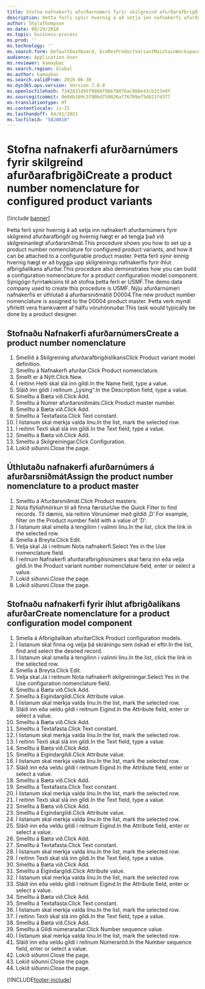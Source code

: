 ```yaml
---
title: Stofna nafnakerfi afurðarnúmers fyrir skilgreind afurðarafbrigði
description: Þetta ferli sýnir hvernig á að setja inn nafnakerfi afurðarnúmers fyrir skilgreind afurðarafbrigði og hvernig hægt er að tengja það við skilgreinanlegt afurðarsniðmát.
author: ShylaThompson
ms.date: 08/29/2018
ms.topic: business-process
ms.prod: ''
ms.technology: ''
ms.search.form: DefaultDashboard, EcoResProductVariantMaintainWorkspace, EcoResNomenclature, EcoResProductListPage, EcoResProductDetails, PCProductConfigurationModelListPage, PCProductConfigurationModelDetails
audience: Application User
ms.reviewer: kamaybac
ms.search.region: Global
ms.author: kamaybac
ms.search.validFrom: 2016-06-30
ms.dyn365.ops.version: Version 7.0.0
ms.openlocfilehash: f342831d95f9988f9bb7807bac986e43cb317e0f
ms.sourcegitcommit: 0e8db169c3f90bd750826af76709ef5d621fd377
ms.translationtype: HT
ms.contentlocale: is-IS
ms.lasthandoff: 04/01/2021
ms.locfileid: "5820010"
---
```

# <a name="create-a-product-number-nomenclature-for-configured-product-variants"></a><span data-ttu-id="9f8a3-103">Stofna nafnakerfi afurðarnúmers fyrir skilgreind afurðarafbrigði</span><span class="sxs-lookup"><span data-stu-id="9f8a3-103">Create a product number nomenclature for configured product variants</span></span>

[!include [banner](../../includes/banner.md)]

<span data-ttu-id="9f8a3-104">Þetta ferli sýnir hvernig á að setja inn nafnakerfi afurðarnúmers fyrir skilgreind afurðarafbrigði og hvernig hægt er að tengja það við skilgreinanlegt afurðarsniðmát.</span><span class="sxs-lookup"><span data-stu-id="9f8a3-104">This procedure shows you how to set up a product number nomenclature for configured product variants, and how it can be attached to a configurable product master.</span></span> <span data-ttu-id="9f8a3-105">Þetta ferli sýnir einnig hvernig hægt er að byggja upp skilgreiningu nafnakerfis fyrir íhlut afbrigðalíkans afurðar.</span><span class="sxs-lookup"><span data-stu-id="9f8a3-105">This procedure also demonstrates how you can build a configuration nomenclature for a product configuration model component.</span></span> <span data-ttu-id="9f8a3-106">Sýnigögn fyrirtækisins til að stofna þetta ferli er USMF.</span><span class="sxs-lookup"><span data-stu-id="9f8a3-106">The demo data company used to create this procedure is USMF.</span></span> <span data-ttu-id="9f8a3-107">Nýju afurðarnúmeri nafnakerfis er úthlutað á afurðarsniðmátið D0004.</span><span class="sxs-lookup"><span data-stu-id="9f8a3-107">The new product number nomenclature is assigned to the D0004 product master.</span></span> <span data-ttu-id="9f8a3-108">Þetta verk myndi yfirleitt vera framkvæmt af hálfu vöruhönnuðar.</span><span class="sxs-lookup"><span data-stu-id="9f8a3-108">This task would typically be done by a product designer.</span></span>


## <a name="create-a-product-number-nomenclature"></a><span data-ttu-id="9f8a3-109">Stofnaðu Nafnakerfi afurðarnúmers</span><span class="sxs-lookup"><span data-stu-id="9f8a3-109">Create a product number nomenclature</span></span>
1. <span data-ttu-id="9f8a3-110">Smellið á Skilgreining afurðarafbrigðislíkans</span><span class="sxs-lookup"><span data-stu-id="9f8a3-110">Click Product variant model definition.</span></span>
2. <span data-ttu-id="9f8a3-111">Smelltu á Nafnakerfi afurðar.</span><span class="sxs-lookup"><span data-stu-id="9f8a3-111">Click Product nomenclature.</span></span>
3. <span data-ttu-id="9f8a3-112">Smellt er á Nýtt.</span><span class="sxs-lookup"><span data-stu-id="9f8a3-112">Click New.</span></span>
4. <span data-ttu-id="9f8a3-113">Í reitinn Heiti skal slá inn gildi.</span><span class="sxs-lookup"><span data-stu-id="9f8a3-113">In the Name field, type a value.</span></span>
5. <span data-ttu-id="9f8a3-114">Sláið inn gildi í reitnum „Lýsing“.</span><span class="sxs-lookup"><span data-stu-id="9f8a3-114">In the Description field, type a value.</span></span>
6. <span data-ttu-id="9f8a3-115">Smelltu á Bæta við.</span><span class="sxs-lookup"><span data-stu-id="9f8a3-115">Click Add.</span></span>
7. <span data-ttu-id="9f8a3-116">Smelltu á Númer afurðarsniðmáts.</span><span class="sxs-lookup"><span data-stu-id="9f8a3-116">Click Product master number.</span></span>
8. <span data-ttu-id="9f8a3-117">Smelltu á Bæta við.</span><span class="sxs-lookup"><span data-stu-id="9f8a3-117">Click Add.</span></span>
9. <span data-ttu-id="9f8a3-118">Smelltu á Textafasta.</span><span class="sxs-lookup"><span data-stu-id="9f8a3-118">Click Text constant.</span></span>
10. <span data-ttu-id="9f8a3-119">Í listanum skal merkja valda línu.</span><span class="sxs-lookup"><span data-stu-id="9f8a3-119">In the list, mark the selected row.</span></span>
11. <span data-ttu-id="9f8a3-120">Í reitinn Texti skal slá inn gildi.</span><span class="sxs-lookup"><span data-stu-id="9f8a3-120">In the Text field, type a value.</span></span>
12. <span data-ttu-id="9f8a3-121">Smelltu á Bæta við.</span><span class="sxs-lookup"><span data-stu-id="9f8a3-121">Click Add.</span></span>
13. <span data-ttu-id="9f8a3-122">Smelltu á Skilgreiningar.</span><span class="sxs-lookup"><span data-stu-id="9f8a3-122">Click Configuration.</span></span>
14. <span data-ttu-id="9f8a3-123">Lokið síðunni.</span><span class="sxs-lookup"><span data-stu-id="9f8a3-123">Close the page.</span></span>

## <a name="assign-the-product-number-nomenclature-to-a-product-master"></a><span data-ttu-id="9f8a3-124">Úthlutaðu nafnakerfi afurðarnúmers á afurðarsniðmát</span><span class="sxs-lookup"><span data-stu-id="9f8a3-124">Assign the product number nomenclature to a product master</span></span>
1. <span data-ttu-id="9f8a3-125">Smelltu á Afurðarsniðmát.</span><span class="sxs-lookup"><span data-stu-id="9f8a3-125">Click Product masters.</span></span>
2. <span data-ttu-id="9f8a3-126">Nota flýtiafmörkun til að finna færslur</span><span class="sxs-lookup"><span data-stu-id="9f8a3-126">Use the Quick Filter to find records.</span></span> <span data-ttu-id="9f8a3-127">Til dæmis, sía reitinn Vörunúmer með gildið ‚D'.</span><span class="sxs-lookup"><span data-stu-id="9f8a3-127">For example, filter on the Product number field with a value of 'D'.</span></span>
3. <span data-ttu-id="9f8a3-128">Í listanum skal smella á tengilinn í valinni línu.</span><span class="sxs-lookup"><span data-stu-id="9f8a3-128">In the list, click the link in the selected row.</span></span>
4. <span data-ttu-id="9f8a3-129">Smella á Breyta.</span><span class="sxs-lookup"><span data-stu-id="9f8a3-129">Click Edit.</span></span>
5. <span data-ttu-id="9f8a3-130">Velja skal Já í reitnum Nota nafnakerfi.</span><span class="sxs-lookup"><span data-stu-id="9f8a3-130">Select Yes in the Use nomenclature field.</span></span>
6. <span data-ttu-id="9f8a3-131">Í reitnum Nafnakerfi afurðarafbrigðisnúmers skal færa inn eða velja gildi.</span><span class="sxs-lookup"><span data-stu-id="9f8a3-131">In the Product variant number nomenclature field, enter or select a value.</span></span>
7. <span data-ttu-id="9f8a3-132">Lokið síðunni.</span><span class="sxs-lookup"><span data-stu-id="9f8a3-132">Close the page.</span></span>
8. <span data-ttu-id="9f8a3-133">Lokið síðunni.</span><span class="sxs-lookup"><span data-stu-id="9f8a3-133">Close the page.</span></span>

## <a name="create-nomenclature-for-a-product-configuration-model-component"></a><span data-ttu-id="9f8a3-134">Stofnaðu nafnakerfi fyrir íhlut afbrigðalíkans afurðar</span><span class="sxs-lookup"><span data-stu-id="9f8a3-134">Create nomenclature for a product configuration model component</span></span>
1. <span data-ttu-id="9f8a3-135">Smella á Afbrigðalíkan afurðar</span><span class="sxs-lookup"><span data-stu-id="9f8a3-135">Click Product configuration models.</span></span>
2. <span data-ttu-id="9f8a3-136">Í listanum skal finna og velja þá skráningu sem óskað er eftir.</span><span class="sxs-lookup"><span data-stu-id="9f8a3-136">In the list, find and select the desired record.</span></span>
3. <span data-ttu-id="9f8a3-137">Í listanum skal smella á tengilinn í valinni línu.</span><span class="sxs-lookup"><span data-stu-id="9f8a3-137">In the list, click the link in the selected row.</span></span>
4. <span data-ttu-id="9f8a3-138">Smella á Breyta.</span><span class="sxs-lookup"><span data-stu-id="9f8a3-138">Click Edit.</span></span>
5. <span data-ttu-id="9f8a3-139">Velja skal Já í reitnum Nota nafnakerfi skilgreiningar.</span><span class="sxs-lookup"><span data-stu-id="9f8a3-139">Select Yes in the Use configuration nomenclature field.</span></span>
6. <span data-ttu-id="9f8a3-140">Smelltu á Bæta við.</span><span class="sxs-lookup"><span data-stu-id="9f8a3-140">Click Add.</span></span>
7. <span data-ttu-id="9f8a3-141">Smelltu á Eigindargildi.</span><span class="sxs-lookup"><span data-stu-id="9f8a3-141">Click Attribute value.</span></span>
8. <span data-ttu-id="9f8a3-142">Í listanum skal merkja valda línu.</span><span class="sxs-lookup"><span data-stu-id="9f8a3-142">In the list, mark the selected row.</span></span>
9. <span data-ttu-id="9f8a3-143">Sláið inn eða veldu gildi í reitnum Eigind.</span><span class="sxs-lookup"><span data-stu-id="9f8a3-143">In the Attribute field, enter or select a value.</span></span>
10. <span data-ttu-id="9f8a3-144">Smelltu á Bæta við.</span><span class="sxs-lookup"><span data-stu-id="9f8a3-144">Click Add.</span></span>
11. <span data-ttu-id="9f8a3-145">Smelltu á Textafasta.</span><span class="sxs-lookup"><span data-stu-id="9f8a3-145">Click Text constant.</span></span>
12. <span data-ttu-id="9f8a3-146">Í listanum skal merkja valda línu.</span><span class="sxs-lookup"><span data-stu-id="9f8a3-146">In the list, mark the selected row.</span></span>
13. <span data-ttu-id="9f8a3-147">Í reitinn Texti skal slá inn gildi.</span><span class="sxs-lookup"><span data-stu-id="9f8a3-147">In the Text field, type a value.</span></span>
14. <span data-ttu-id="9f8a3-148">Smelltu á Bæta við.</span><span class="sxs-lookup"><span data-stu-id="9f8a3-148">Click Add.</span></span>
15. <span data-ttu-id="9f8a3-149">Smelltu á Eigindargildi.</span><span class="sxs-lookup"><span data-stu-id="9f8a3-149">Click Attribute value.</span></span>
16. <span data-ttu-id="9f8a3-150">Í listanum skal merkja valda línu.</span><span class="sxs-lookup"><span data-stu-id="9f8a3-150">In the list, mark the selected row.</span></span>
17. <span data-ttu-id="9f8a3-151">Sláið inn eða veldu gildi í reitnum Eigind.</span><span class="sxs-lookup"><span data-stu-id="9f8a3-151">In the Attribute field, enter or select a value.</span></span>
18. <span data-ttu-id="9f8a3-152">Smelltu á Bæta við.</span><span class="sxs-lookup"><span data-stu-id="9f8a3-152">Click Add.</span></span>
19. <span data-ttu-id="9f8a3-153">Smelltu á Textafasta.</span><span class="sxs-lookup"><span data-stu-id="9f8a3-153">Click Text constant.</span></span>
20. <span data-ttu-id="9f8a3-154">Í listanum skal merkja valda línu.</span><span class="sxs-lookup"><span data-stu-id="9f8a3-154">In the list, mark the selected row.</span></span>
21. <span data-ttu-id="9f8a3-155">Í reitinn Texti skal slá inn gildi.</span><span class="sxs-lookup"><span data-stu-id="9f8a3-155">In the Text field, type a value.</span></span>
22. <span data-ttu-id="9f8a3-156">Smelltu á Bæta við.</span><span class="sxs-lookup"><span data-stu-id="9f8a3-156">Click Add.</span></span>
23. <span data-ttu-id="9f8a3-157">Smelltu á Eigindargildi.</span><span class="sxs-lookup"><span data-stu-id="9f8a3-157">Click Attribute value.</span></span>
24. <span data-ttu-id="9f8a3-158">Í listanum skal merkja valda línu.</span><span class="sxs-lookup"><span data-stu-id="9f8a3-158">In the list, mark the selected row.</span></span>
25. <span data-ttu-id="9f8a3-159">Sláið inn eða veldu gildi í reitnum Eigind.</span><span class="sxs-lookup"><span data-stu-id="9f8a3-159">In the Attribute field, enter or select a value.</span></span>
26. <span data-ttu-id="9f8a3-160">Smelltu á Bæta við.</span><span class="sxs-lookup"><span data-stu-id="9f8a3-160">Click Add.</span></span>
27. <span data-ttu-id="9f8a3-161">Smelltu á Textafasta.</span><span class="sxs-lookup"><span data-stu-id="9f8a3-161">Click Text constant.</span></span>
28. <span data-ttu-id="9f8a3-162">Í listanum skal merkja valda línu.</span><span class="sxs-lookup"><span data-stu-id="9f8a3-162">In the list, mark the selected row.</span></span>
29. <span data-ttu-id="9f8a3-163">Í reitinn Texti skal slá inn gildi.</span><span class="sxs-lookup"><span data-stu-id="9f8a3-163">In the Text field, type a value.</span></span>
30. <span data-ttu-id="9f8a3-164">Smelltu á Bæta við.</span><span class="sxs-lookup"><span data-stu-id="9f8a3-164">Click Add.</span></span>
31. <span data-ttu-id="9f8a3-165">Smelltu á Eigindargildi.</span><span class="sxs-lookup"><span data-stu-id="9f8a3-165">Click Attribute value.</span></span>
32. <span data-ttu-id="9f8a3-166">Í listanum skal merkja valda línu.</span><span class="sxs-lookup"><span data-stu-id="9f8a3-166">In the list, mark the selected row.</span></span>
33. <span data-ttu-id="9f8a3-167">Sláið inn eða veldu gildi í reitnum Eigind.</span><span class="sxs-lookup"><span data-stu-id="9f8a3-167">In the Attribute field, enter or select a value.</span></span>
34. <span data-ttu-id="9f8a3-168">Smelltu á Bæta við.</span><span class="sxs-lookup"><span data-stu-id="9f8a3-168">Click Add.</span></span>
35. <span data-ttu-id="9f8a3-169">Smelltu á Textafasta.</span><span class="sxs-lookup"><span data-stu-id="9f8a3-169">Click Text constant.</span></span>
36. <span data-ttu-id="9f8a3-170">Í listanum skal merkja valda línu.</span><span class="sxs-lookup"><span data-stu-id="9f8a3-170">In the list, mark the selected row.</span></span>
37. <span data-ttu-id="9f8a3-171">Í reitinn Texti skal slá inn gildi.</span><span class="sxs-lookup"><span data-stu-id="9f8a3-171">In the Text field, type a value.</span></span>
38. <span data-ttu-id="9f8a3-172">Smelltu á Bæta við.</span><span class="sxs-lookup"><span data-stu-id="9f8a3-172">Click Add.</span></span>
39. <span data-ttu-id="9f8a3-173">Smelltu á Gildi númeraraðar.</span><span class="sxs-lookup"><span data-stu-id="9f8a3-173">Click Number sequence value.</span></span>
40. <span data-ttu-id="9f8a3-174">Í listanum skal merkja valda línu.</span><span class="sxs-lookup"><span data-stu-id="9f8a3-174">In the list, mark the selected row.</span></span>
41. <span data-ttu-id="9f8a3-175">Sláið inn eða veldu gildi í reitnum Númeraröð.</span><span class="sxs-lookup"><span data-stu-id="9f8a3-175">In the Number sequence field, enter or select a value.</span></span>
42. <span data-ttu-id="9f8a3-176">Lokið síðunni.</span><span class="sxs-lookup"><span data-stu-id="9f8a3-176">Close the page.</span></span>
43. <span data-ttu-id="9f8a3-177">Lokið síðunni.</span><span class="sxs-lookup"><span data-stu-id="9f8a3-177">Close the page.</span></span>
44. <span data-ttu-id="9f8a3-178">Lokið síðunni.</span><span class="sxs-lookup"><span data-stu-id="9f8a3-178">Close the page.</span></span>



[!INCLUDE[footer-include](../../../includes/footer-banner.md)]